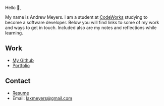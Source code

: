 Hello 👋, 

My name is Andrew Meyers. I am a student at [CodeWorks](https://boisecodeworks.com) studying to become a software developer. Below you will find links to some of my work and ways to get in touch. Included also are my notes and reflections while learning. 

## Work

  + [My Github](https://github.com/laxmeyers)
  + [Portfolio](https://laxmeyers.github.io/)

## Contact

  + [Resume](https://laxmeyers.github.io/resume)
  + Email: laxmeyers@gmail.com
  
